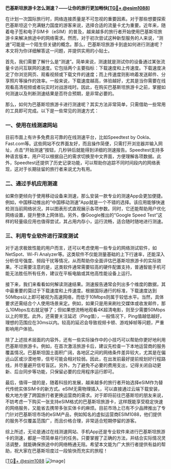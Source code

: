 **巴基斯坦旅游卡怎么测速？——让你的旅行更加畅快[[TG💪+ @esim1088](https://t.me/s/esim1088)]**

在计划一次国际旅行时，网络连接质量是不可忽视的重要因素。对于那些想要探索巴基斯坦这个充满魅力国度的游客来说，选择合适的流量卡尤为重要。近年来，随着电子签和电子SIM卡（eSIM）的普及，越来越多的旅行者开始使用巴基斯坦旅游卡来解决旅途中的网络需求。然而，对于初次尝试这种新型服务的人来说，“测速”可能是一个陌生但关键的概念。那么，巴基斯坦旅游卡到底如何进行测速呢？本文将为你详细解答这一问题，并提供实用的小贴士。

首先，我们需要了解什么是“测速”。简单来说，测速就是测试你的设备通过某张流量卡访问互联网的速度。它包括两个主要指标：下载速度和上传速度。下载速度决定了你浏览网页、观看视频或下载文件的速度；而上传速度则影响着发送邮件、分享照片等操作的效率。一般来说，下载速度越高，体验越好，尤其是当你需要在线观看高清视频或者玩实时对战游戏时。因此，在购买巴基斯坦旅游卡之前，掌握如何测速以及判断测速结果是否符合预期，是非常必要的。

那么，如何为巴基斯坦旅游卡进行测速呢？其实方法非常简单，只需借助一些常用的工具即可完成。以下是一些常见的测速方式：

### 一、使用在线测速网站

目前市面上有许多免费且可靠的在线测速平台，比如Speedtest by Ookla、Fast.com等。这些网站不仅界面友好，而且操作简便，只需打开浏览器并输入网址，点击“开始测速”按钮，几秒钟后就能得到详细的测速报告。Speedtest支持多种语言版本，用户可以根据自己的需求切换至中文界面，方便理解各项数据。此外，Speedtest还提供了历史记录功能，可以帮助你追踪不同时间段内的网络表现，这对于长期驻留的旅行者来说尤为有用。

### 二、通过手机应用测速

如果你更倾向于使用移动设备来测速，那么安装一款专业的测速App会更加便捷。例如，中国移动推出的“中国移动测速”App就是一个不错的选择。该应用能够快速检测当前网络状况，并以图表形式直观展示各项参数。同时，它还能帮助用户优化网络设置，提升整体上网体验。另外，像Google推出的“Google Speed Test”这样的轻量级应用也值得尝试，其占用内存小，运行流畅，适合随时随地进行测速。

### 三、利用专业软件进行深度测试

对于追求极致性能的用户而言，还可以考虑使用一些专业的网络测试软件，如NetSpot、Wi-Fi Analyzer等。这类软件不仅能测量基础的上下行速率，还能深入分析信号强度、频段干扰等情况，从而帮助你全面评估巴基斯坦旅游卡的实际效果。不过需要注意的是，这类软件通常需要较高的硬件配置支持，普通智能手机可能无法胜任所有任务，建议在平板电脑或其他高性能设备上运行。

接下来，我们来看看如何解读测速结果。测速报告通常会列出多个维度的数据，其中最重要的莫过于下载速度和上传速度。根据国际通行的标准，下载速度达到50Mbps以上即可被视为高速网络，而低于10Mbps则属于较低水平。当然，具体要求还需结合个人使用场景来定。例如，如果只是用来刷社交媒体或收发邮件，那么10Mbps左右就足够了；但如果想流畅地观看4K超清电影，则至少需要50Mbps以上的带宽。此外，还需要关注延迟（Ping值），一般情况下，Ping值越低越好，理想的范围应在30ms以内。较高的延迟会导致视频卡顿、游戏掉帧等问题，严重影响用户体验。

除了上述技术层面的内容外，还有一些实际操作中的小技巧可以帮助你更好地利用巴基斯坦旅游卡。例如，在首次激活旅游卡后，建议先检查一下本地运营商的服务覆盖情况。巴基斯坦国土面积广阔，各地区之间的网络条件差异较大，尤其是在偏远山区或沙漠地带，信号可能会相对较弱。因此，在出发前最好提前规划好行程路线，并尽量避开信号盲区。另外，为了避免不必要的费用支出，记得关闭自动更新、后台同步等功能，只保留必要的应用程序运行即可。

最后，值得一提的是，随着科技的发展，越来越多的旅行者开始选择eSIM作为替代传统实体SIM卡的新方式。eSIM无需物理插入，可以直接通过云端下载安装，极大地方便了跨国旅行者更换运营商的需求。对于即将前往巴基斯坦的朋友来说，不妨考虑一下购买一张支持eSIM格式的巴基斯坦旅游卡，这样既能享受稳定快速的网络服务，又能省去携带多张实体卡的麻烦。目前市场上已有不少品牌推出了专门针对巴基斯坦市场的eSIM产品，例如知名的虚拟运营商ESIM1088，他们提供的服务不仅覆盖范围广，而且价格合理，非常适合短期停留的游客。

综上所述，无论是通过在线测速网站、手机App还是专业软件来进行巴基斯坦旅游卡的测速，都是一项简单易行的任务。只要掌握了正确的方法，并结合实际情况灵活调整，就能确保旅途中的网络畅通无阻。希望本文能为广大旅行者提供有益的帮助，祝大家在巴基斯坦度过一段愉快而充实的旅程！

[[TG💪+ @esim1088](https://t.me/s/esim1088) ![Image](https://i.postimg.cc/4NQfJmqS/Snipaste-2025-05-13-00-14-12.png)]